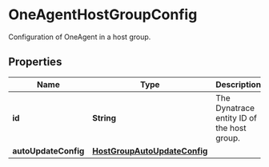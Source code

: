 

# OneAgentHostGroupConfig

Configuration of OneAgent in a host group.

## Properties

| Name | Type | Description | Notes |
|------------ | ------------- | ------------- | -------------|
|**id** | **String** | The Dynatrace entity ID of the host group. |  [optional] [readonly] |
|**autoUpdateConfig** | [**HostGroupAutoUpdateConfig**](HostGroupAutoUpdateConfig.md) |  |  [optional] |



